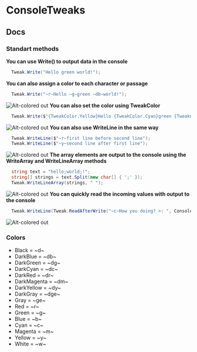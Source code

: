 # ConsoleTweaks
## Docs
### Standart methods
**You can use Write() to output data in the console**
```c#
  Tweak.Write("Hello green world!");
```
**You can also assign a color to each character or passage**
```c#
  Tweak.Write("~r~Hello ~g~green ~db~world!");
```
![Alt-colored out](https://sun9-24.userapi.com/impg/8xecKOzTmKUyKUruOfOODpPmg1f2-pCGJ6IkCw/zdzq6Ja6ZLg.jpg?size=961x485&quality=96&proxy=1&sign=12c5220b07136c4b8948445942dd483c&type=album "Орк")
**You can also set the color using TweakColor**
```c#
  Tweak.Write($"{TweakColor.Yellow}Hello {TweakColor.Cyan}green {TweakColor.Magenta}world!");
```
![Alt-colored out](https://sun9-23.userapi.com/impg/5qtNrB0wKYPYvUmaeo-otREJBR74kDICWLUMsQ/RzC3Yv59hCQ.jpg?size=953x470&quality=96&proxy=1&sign=2c4b512d91dfab060a3ee3a99d08bf47&type=album "Орк")
**You can also use WriteLine in the same way**
```c#
  Tweak.WriteLine($"~r~first line before second line");
  Tweak.WriteLine($"~y~second line after first line");
```
![Alt-colored out](https://sun9-67.userapi.com/impg/_1J-MEs0EPyqohdQnmfgZYUgDxENpwO6Sh1e1Q/O083_u5zuyA.jpg?size=955x477&quality=96&proxy=1&sign=7a8a68c34abeb6ea03a549b207c8f5cd&type=album "Орк")
**The array elements are output to the console using the WriteArray and WriteLineArray methods**
```c#
  string text = "hello;world;!";
  string[] strings = text.Split(new char[] { ';' });
  Tweak.WriteLineArray(strings, " ");
```
![Alt-colored out](https://sun9-14.userapi.com/impg/qSwNzEyVPPpsWfT-rloyyk_fy6iGdH-SwjL4oA/Qw41Y-6XKic.jpg?size=950x471&quality=96&proxy=1&sign=5920148e23d86d6cbc5fc7b8eb4d916c&type=album "Орк")
**You can quickly read the incoming values with output to the console**
```c#
  Tweak.WriteLine(Tweak.ReadAfterWrite("~c~How you doing? >: ", ConsoleColor.Yellow));
```
![Alt-colored out](https://sun9-49.userapi.com/impg/FkKxoFgsoRhzEHhM4Udjt0scltPz-U-O_kACiQ/O13CNMAyQxo.jpg?size=903x457&quality=96&proxy=1&sign=405236e2dcc4432411f8b252dbe6bb0b&type=album "Орк")

### Colors
- Black = ~d~
- DarkBlue = ~db~
- DarkGreen = ~dg~
- DarkCyan = ~dc~
- DarkRed = ~dr~
- DarkMagenta = ~dm~
- DarkYellow = ~dy~
- DarkGray = ~dge~
- Gray = ~ge~
- Red = ~r~
- Green = ~g~
- Blue = ~b~
- Cyan = ~c~
- Magenta = ~m~
- Yellow = ~y~
- White = ~w~
